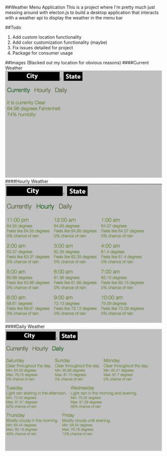 ##Weather Menu Application
This is a project where I'm pretty much just messing around with electon.js to build a desktop application that interacts with a weather api to display the weather in the menu bar

##Todo
1. Add custom location functionality
2. Add color customization functionality (maybe)
3. Fix issues detailed for project
4. Package for consumer usage

##Images
(Blacked out my location for obvious reasons)
####Current Weather
![Alt text](img/currently.jpg "Current Weather")
####Hourly Weather
![Alt text](img/hourly.jpg "Hourly Weather")
####Daily Weather
![Alt text](img/daily.jpg "Daily Weather")
